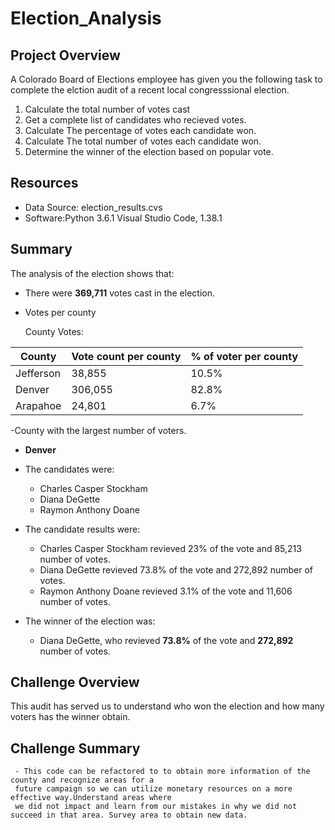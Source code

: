 # Election_Analysis

## Project Overview
   A Colorado Board of Elections employee has given you the following task to complete the elction audit of a recent local congresssional election.

   1. Calculate the total number of votes cast
   2. Get a complete list of candidates who recieved votes.
   3. Calculate The percentage of votes each candidate won.
   4. Calculate The total number of votes each candidate won.
   5. Determine the winner of the election based on popular vote.
## Resources
 - Data Source: election_results.cvs
 - Software:Python 3.6.1 Visual Studio Code, 1.38.1
 
## Summary
   The analysis of the election shows that:
 - There were **369,711** votes cast in the election.
 - Votes per county
 
   County Votes:
   
|     County     |  Vote count per county    | % of voter per county |
|----------------|---------------------------|-----------------------|
|   Jefferson    |          38,855           |         10.5%         |
|    Denver      |         306,055           |         82.8%         |
|   Arapahoe     |          24,801           |         6.7%          |
 
 -County with the largest number of voters.
 
 - **Denver**


 - The candidates were:
     - Charles Casper Stockham
     - Diana DeGette
     - Raymon Anthony Doane
 - The candidate results were:
     - Charles Casper Stockham revieved 23% of the vote and 85,213 number of votes.
     - Diana DeGette revieved 73.8% of the vote and 272,892 number of votes.
     - Raymon Anthony Doane revieved 3.1% of the vote and 11,606 number of votes.
 - The winner of the election was:
     - Diana DeGette, who revieved **73.8%** of the vote and **272,892** number of votes.
## Challenge Overview
   This audit has served us to understand who won the election and how many voters has the winner obtain.
   
## Challenge Summary

     - This code can be refactored to to obtain more information of the county and recognize areas for a
     future campaign so we can utilize monetary resources on a more effective way.Understand areas where
     we did not impact and learn from our mistakes in why we did not succeed in that area. Survey area to obtain new data.
      
